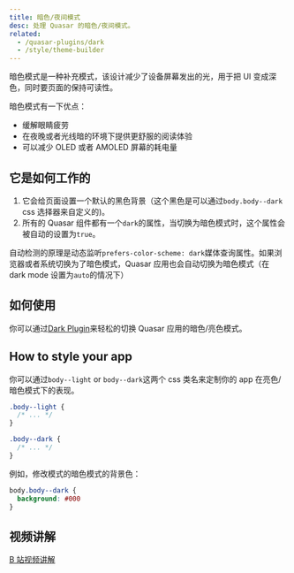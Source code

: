 ```yaml
---
title: 暗色/夜间模式
desc: 处理 Quasar 的暗色/夜间模式。
related:
  - /quasar-plugins/dark
  - /style/theme-builder
---
```

暗色模式是一种补充模式，该设计减少了设备屏幕发出的光，用于把 UI 变成深色，同时要页面的保持可读性。

暗色模式有一下优点：

* 缓解眼睛疲劳
* 在夜晚或者光线暗的环境下提供更舒服的阅读体验
* 可以减少 OLED 或者 AMOLED 屏幕的耗电量

## 它是如何工作的

1. 它会给页面设置一个默认的黑色背景（这个黑色是可以通过`body.body--dark` css 选择器来自定义的)。
2. 所有的 Quasar 组件都有一个`dark`的属性，当切换为暗色模式时，这个属性会被自动的设置为`true`。

自动检测的原理是动态监听`prefers-color-scheme: dark`媒体查询属性。如果浏览器或者系统切换为了暗色模式，Quasar 应用也会自动切换为暗色模式（在 dark mode 设置为`auto`的情况下）


## 如何使用

你可以通过[Dark Plugin](/quasar-plugins/dark)来轻松的切换 Quasar 应用的暗色/亮色模式。

## How to style your app

你可以通过`body--light` or `body--dark`这两个 css 类名来定制你的 app 在亮色/暗色模式下的表现。

```css
.body--light {
  /* ... */
}

.body--dark {
  /* ... */
}
```
例如，修改模式的暗色模式的背景色：

```css
body.body--dark {
  background: #000
}
```

## 视频讲解
[B 站视频讲解](https://www.bilibili.com/video/BV1pA4y197Zc?p=11)

